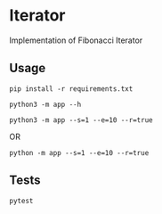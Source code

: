 # Iterator

Implementation of Fibonacci Iterator

## Usage
`pip install -r requirements.txt`

`python3 -m app --h`

``
 python3 -m app --s=1 --e=10 --r=true
``

OR

``
python -m app --s=1 --e=10 --r=true
``

## Tests
`pytest`
